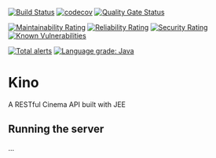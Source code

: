 [![Build Status](https://travis-ci.org/JanMalch/kino.svg?branch=master)](https://travis-ci.org/JanMalch/kino)
[![codecov](https://codecov.io/gh/JanMalch/kino/branch/master/graph/badge.svg)](https://codecov.io/gh/JanMalch/kino)
[![Quality Gate Status](https://sonarcloud.io/api/project_badges/measure?project=JanMalch_kino&metric=alert_status)](https://sonarcloud.io/dashboard?id=JanMalch_kino)

[![Maintainability Rating](https://sonarcloud.io/api/project_badges/measure?project=JanMalch_kino&metric=sqale_rating)](https://sonarcloud.io/dashboard?id=JanMalch_kino)
[![Reliability Rating](https://sonarcloud.io/api/project_badges/measure?project=JanMalch_kino&metric=reliability_rating)](https://sonarcloud.io/dashboard?id=JanMalch_kino)
[![Security Rating](https://sonarcloud.io/api/project_badges/measure?project=JanMalch_kino&metric=security_rating)](https://sonarcloud.io/dashboard?id=JanMalch_kino)
[![Known Vulnerabilities](https://snyk.io/test/github/JanMalch/kino/badge.svg)](https://snyk.io/test/github/JanMalch/kino)

[![Total alerts](https://img.shields.io/lgtm/alerts/g/JanMalch/kino.svg?logo=lgtm&logoWidth=18)](https://lgtm.com/projects/g/JanMalch/kino/alerts/)
[![Language grade: Java](https://img.shields.io/lgtm/grade/java/g/JanMalch/kino.svg?logo=lgtm&logoWidth=18)](https://lgtm.com/projects/g/JanMalch/kino/context:java)

# Kino

A RESTful Cinema API built with JEE

## Running the server

...
